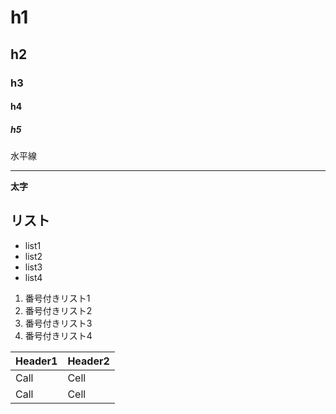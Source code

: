 # h1

## h2

### h3

#### h4

##### h5

水平線

---

**太字**

## リスト

- list1
- list2
- list3
- list4

1. 番号付きリスト1
2. 番号付きリスト2
3. 番号付きリスト3
4. 番号付きリスト4

| Header1 | Header2 |
| ------- | ------- |
| Call    | Cell    |
| Call    | Cell    |
